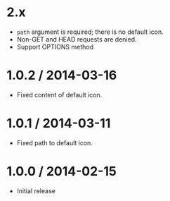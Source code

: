 2.x
==================

  * `path` argument is required; there is no default icon.
  * Non-GET and HEAD requests are denied.
  * Support OPTIONS method

1.0.2 / 2014-03-16
==================

  * Fixed content of default icon.

1.0.1 / 2014-03-11
==================

  * Fixed path to default icon.

1.0.0 / 2014-02-15
==================

  * Initial release
